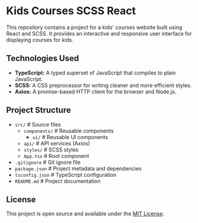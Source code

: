 # Kids Courses SCSS React

This repository contains a project for a kids' courses website built using React and SCSS. It provides an interactive and responsive user interface for displaying courses for kids.

## Technologies Used

- **TypeScript:** A typed superset of JavaScript that compiles to plain JavaScript.
- **SCSS:** A CSS preprocessor for writing cleaner and more efficient styles.
- **Axios:** A promise-based HTTP client for the browser and Node.js.


## Project Structure

- `src/` # Source files
  - `components/` # Reusable components
    - `ui/` # Reusable UI components
  - `api/` # API services (Axios)
  - `styles/` # SCSS styles
  - `App.tsx` # Root component
- `.gitignore` # Git ignore file
- `package.json` # Project metadata and dependencies
- `tsconfig.json` # TypeScript configuration
- `README.md` # Project documentation


## License
This project is open source and available under the [MIT License](LICENSE).
